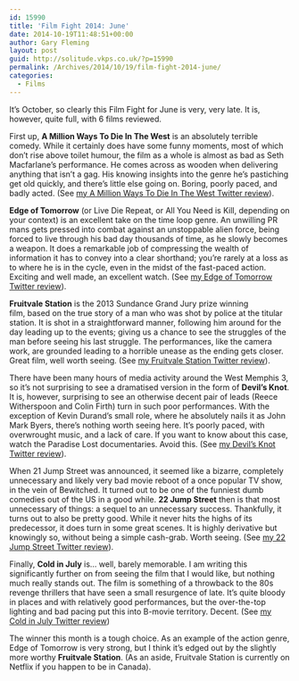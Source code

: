```yaml
---
id: 15990
title: 'Film Fight 2014: June'
date: 2014-10-19T11:48:51+00:00
author: Gary Fleming
layout: post
guid: http://solitude.vkps.co.uk/?p=15990
permalink: /Archives/2014/10/19/film-fight-2014-june/
categories:
  - Films
---
```

It&#8217;s October, so clearly this Film Fight for June is very, very late. It is, however, quite full, with 6 films reviewed.

First up, **A Million Ways To Die In The West** is an absolutely terrible comedy. While it certainly does have some funny moments, most of which don&#8217;t rise above toilet humour, the film as a whole is almost as bad as Seth Macfarlane&#8217;s performance. He comes across as wooden when delivering anything that isn&#8217;t a gag. His knowing insights into the genre he&#8217;s pastiching get old quickly, and there&#8217;s little else going on. Boring, poorly paced, and badly acted. (See [my A Million Ways To Die In The West Twitter review](https://twitter.com/garyfleming/status/474285268921757696)).

**Edge of Tomorrow** (or Live Die Repeat, or All You Need is Kill, depending on your context) is an excellent take on the time loop genre. An unwilling PR mans gets pressed into combat against an unstoppable alien force, being forced to live through his bad day thousands of time, as he slowly becomes a weapon. It does a remarkable job of compressing the wealth of information it has to convey into a clear shorthand; you&#8217;re rarely at a loss as to where he is in the cycle, even in the midst of the fast-paced action. Exciting and well made, an excellent watch. (See [my Edge of Tomorrow Twitter review](https://twitter.com/garyfleming/status/474285657553391616)).

**Fruitvale Station** is the 2013 Sundance Grand Jury prize winning film, based on the true story of a man who was shot by police at the titular station. It is shot in a straightforward manner, following him around for the day leading up to the events; giving us a chance to see the struggles of the man before seeing his last struggle. The performances, like the camera work, are grounded leading to a horrible unease as the ending gets closer. Great film, well worth seeing. (See [my Fruitvale Station Twitter review](https://twitter.com/garyfleming/status/476467236904124417)).

There have been many hours of media activity around the West Memphis 3, so it&#8217;s not surprising to see a dramatised version in the form of **Devil&#8217;s Knot**. It is, however, surprising to see an otherwise decent pair of leads (Reece Witherspoon and Colin Firth) turn in such poor performances. With the exception of Kevin Durand&#8217;s small role, where he absolutely nails it as John Mark Byers, there&#8217;s nothing worth seeing here. It&#8217;s poorly paced, with overwrought music, and a lack of care. If you want to know about this case, watch the Paradise Lost documentaries. Avoid this. (See [my Devil&#8217;s Knot Twitter review](https://twitter.com/garyfleming/status/481202824613998592)).

When 21 Jump Street was announced, it seemed like a bizarre, completely unnecessary and likely very bad movie reboot of a once popular TV show, in the vein of Bewitched. It turned out to be one of the funniest dumb comedies out of the US in a good while. **22 Jump Street** then is that most unnecessary of things: a sequel to an unnecessary success. Thankfully, it turns out to also be pretty good. While it never hits the highs of its predecessor, it does turn in some great scenes. It is highly derivative but knowingly so, without being a simple cash-grab. Worth seeing. (See [my 22 Jump Street Twitter review](https://twitter.com/garyfleming/status/481203444892860416)).

Finally, **Cold in July** is&#8230; well, barely memorable. I am writing this significantly further on from seeing the film that I would like, but nothing much really stands out. The film is something of a throwback to the 80s revenge thrillers that have seen a small resurgence of late. It&#8217;s quite bloody in places and with relatively good performances, but the over-the-top lighting and bad pacing put this into B-movie territory. Decent. (See [my Cold in July Twitter review](https://twitter.com/garyfleming/status/483723239227940864))

The winner this month is a tough choice. As an example of the action genre, Edge of Tomorrow is very strong, but I think it&#8217;s edged out by the slightly more worthy **Fruitvale Station**. (As an aside, Fruitvale Station is currently on Netflix if you happen to be in Canada).